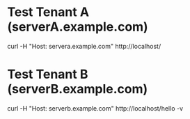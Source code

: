 


# Test Tenant A (serverA.example.com)
curl -H "Host: servera.example.com" http://localhost/

# Test Tenant B (serverB.example.com)
curl -H "Host: serverb.example.com" http://localhost/hello -v

